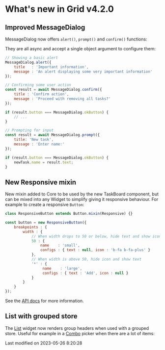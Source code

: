 # What's new in Grid v4.2.0

## Improved MessageDialog

MessageDialog now offers `alert()`, `prompt()` and `confirm()` functions:

<div class="external-example" data-file="Grid/guides/whats-new/4.2.0/messagedialog.js"></div>

They are all async and accept a single object argument to configure them:

```javascript
// Showing a basic alert
MessageDialog.alert({
    title   : 'Important information',
    message : 'An alert displaying some very important information' 
});

// Confirming some user action
const result = await MessageDialog.confirm({
    title : 'Confirm action',
    message : 'Proceed with removing all tasks?'
});

if (result.button === MessageDialog.okButton) {
    // ...
}

// Prompting for input
const result = await MessageDialog.prompt({
    title: 'New task',
    message : 'Enter name:'
});

if (result.button === MessageDialog.okButton) {
    newTask.name = result.text;
}
```

## New Responsive mixin

New mixin added to Core to be used by the new TaskBoard component, but can be mixed into any Widget to simplify giving 
it responsive behaviour. For example to create a responsive `Button`:

```javascript
class ResponsiveButton extends Button.mixin(Responsive) {}

const button = new ResponsiveButton({
    breakpoints : {
        width : {
            // When width drops to 50 or below, hide text and show icon
            50 : {
                name    : 'small',
                configs : { text : null, icon : 'b-fa b-fa-plus' }
            },
            // When width is above 50, hide icon and show text
            '*' : {
                 name    : 'large',
                 configs : { text : 'Add', icon : null }
            }
        }
    }
});
```

See the [API docs](#Core/widget/mixin/Responsive) for more information.

## List with grouped store

The [List](#Core/widget/List) widget now renders group headers when used with a grouped store. Useful for example in a 
[Combo](#Core/widget/Combo) picker when there are a lot of items:

<div class="external-example" data-file="Grid/guides/whats-new/4.2.0/groupedcombo.js"></div>


<p class="last-modified">Last modified on 2023-05-26 8:20:28</p>
